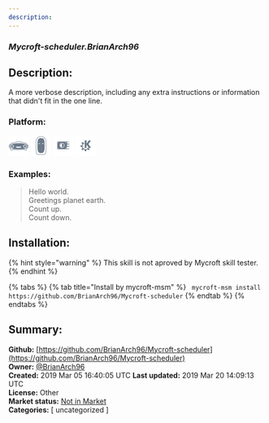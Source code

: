 ```yaml
---
description: 
---
```


### _Mycroft-scheduler.BrianArch96_  
## Description:  
A more verbose description, including any extra instructions or
information that didn't fit in the one line.  
  
  
### Platform:  
 ![Mark I](../.gitbook/assets/mark-1-icon.png)  ![Mark II](../.gitbook/assets/mark-2-icon.png)  ![Picroft](../.gitbook/assets/picroft-icon.png)  ![plasmoid](../.gitbook/assets/kde.png)   
### Examples:  
> Hello world.  
> Greetings planet earth.  
> Count up.  
> Count down.  
  
## Installation:  
{% hint style="warning" %}
This skill is not aproved by Mycroft skill tester.
{% endhint %}
    
{% tabs %}
{% tab title="Install by mycroft-msm" %}
``` mycroft-msm install https://github.com/BrianArch96/Mycroft-scheduler```
{% endtab %}
  {% endtabs %}
    
## Summary:  
**Github:** [https://github.com/BrianArch96/Mycroft-scheduler](https://github.com/BrianArch96/Mycroft-scheduler)  
**Owner:** [@BrianArch96](https://github.com/BrianArch96)  
**Created:** 2019 Mar 05 16:40:05 UTC  **Last updated:** 2019 Mar 20 14:09:13 UTC  
**License:** Other  
**Market status:** [Not in Market](https://market.mycroft.ai/skill/)  
**Categories:** [ uncategorized ]   
